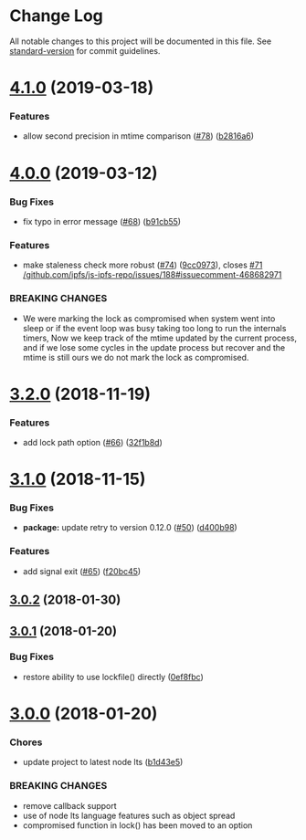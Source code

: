 # Change Log

All notable changes to this project will be documented in this file. See [standard-version](https://github.com/conventional-changelog/standard-version) for commit guidelines.

<a name="4.1.0"></a>
# [4.1.0](https://github.com/moxystudio/node-proper-lockfile/compare/v4.0.0...v4.1.0) (2019-03-18)


### Features

* allow second precision in mtime comparison ([#78](https://github.com/moxystudio/node-proper-lockfile/issues/78)) ([b2816a6](https://github.com/moxystudio/node-proper-lockfile/commit/b2816a6))



<a name="4.0.0"></a>
# [4.0.0](https://github.com/moxystudio/node-proper-lockfile/compare/v3.2.0...v4.0.0) (2019-03-12)


### Bug Fixes

* fix typo in error message ([#68](https://github.com/moxystudio/node-proper-lockfile/issues/68)) ([b91cb55](https://github.com/moxystudio/node-proper-lockfile/commit/b91cb55))


### Features

* make staleness check more robust ([#74](https://github.com/moxystudio/node-proper-lockfile/issues/74)) ([9cc0973](https://github.com/moxystudio/node-proper-lockfile/commit/9cc0973)), closes [#71](https://github.com/moxystudio/node-proper-lockfile/issues/71) [/github.com/ipfs/js-ipfs-repo/issues/188#issuecomment-468682971](https://github.com//github.com/ipfs/js-ipfs-repo/issues/188/issues/issuecomment-468682971)


### BREAKING CHANGES

* We were marking the lock as compromised when system went into sleep or if the event loop was busy taking too long to run the internals timers, Now we keep track of the mtime updated by the current process, and if we lose some cycles in the update process but recover and the mtime is still ours we do not mark the lock as compromised.



<a name="3.2.0"></a>
# [3.2.0](https://github.com/moxystudio/node-proper-lockfile/compare/v3.1.0...v3.2.0) (2018-11-19)


### Features

* add lock path option ([#66](https://github.com/moxystudio/node-proper-lockfile/issues/66)) ([32f1b8d](https://github.com/moxystudio/node-proper-lockfile/commit/32f1b8d))



<a name="3.1.0"></a>
# [3.1.0](https://github.com/moxystudio/node-proper-lockfile/compare/v3.0.2...v3.1.0) (2018-11-15)


### Bug Fixes

* **package:** update retry to version 0.12.0 ([#50](https://github.com/moxystudio/node-proper-lockfile/issues/50)) ([d400b98](https://github.com/moxystudio/node-proper-lockfile/commit/d400b98))


### Features

* add signal exit ([#65](https://github.com/moxystudio/node-proper-lockfile/issues/65)) ([f20bc45](https://github.com/moxystudio/node-proper-lockfile/commit/f20bc45))



<a name="3.0.2"></a>
## [3.0.2](https://github.com/moxystudio/node-proper-lockfile/compare/v3.0.1...v3.0.2) (2018-01-30)



<a name="3.0.1"></a>
## [3.0.1](https://github.com/moxystudio/node-proper-lockfile/compare/v3.0.0...v3.0.1) (2018-01-20)


### Bug Fixes

* restore ability to use lockfile() directly ([0ef8fbc](https://github.com/moxystudio/node-proper-lockfile/commit/0ef8fbc))



<a name="3.0.0"></a>
# [3.0.0](https://github.com/moxystudio/node-proper-lockfile/compare/v2.0.1...v3.0.0) (2018-01-20)


### Chores

* update project to latest node lts ([b1d43e5](https://github.com/moxystudio/node-proper-lockfile/commit/b1d43e5))


### BREAKING CHANGES

* remove callback support
* use of node lts language features such as object spread
* compromised function in lock() has been moved to an option
